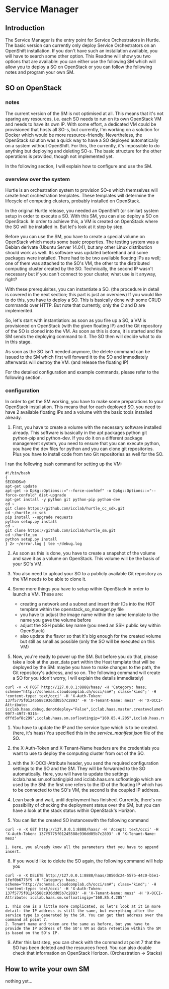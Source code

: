 # Service Manager

## Introduction

The Service Manager is the entry point for Service Orchestrators in Hurtle. The basic version can currently only deploy Service Orchestrators on an OpenShift installation. If you don't have such an installation available, you will have to search some other option. This Readme will show you two options that are available: you can either use the following SM which will allow you to deploy a SO on OpenStack or you can follow the following notes and program your own SM.

## SO on OpenStack

### notes

The current version of the SM is not optimised at all. This means that it's not sparing any resources, i.e. each SO needs to run on its own OpenStack VM and needs to have its own IP. With some effort, a dedicated VM could be provisioned that hosts all SO-s, but currently, I'm working on a solution for Docker which would be more resource-friendly. Nevertheless, the OpenStack solution was a quick way to have a SO deployed automatically on a system without OpenShift. For this, the currently, it's impossible to do anything but deploying and deleting SO-s. The basic structure for the other operations is provided, though not implemented yet.

In the following section, I will explain how to configure and use the SM.

### overview over the system

Hurtle is an orchestration system to provision SO-s which themselves will create heat orchestration templates. These templates will determine the lifecycle of computing clusters, probably installed on OpenStack.

In the original Hurtle release, you needed an OpenShift (or similar) system setup in order to execute a SO. With this SM, you can also deploy a SO on OpenStack. In order to achieve this, a VM is created on OpenStack where the SO will be installed in. But let's look at it step by step.

Before you can use the SM, you have to create a special volume on OpenStack which meets some basic properties. The testing system was a Debian derivate (Ubuntu Server 14.04), but any other Linux distribution should work as well. Its software was updated beforehand and some packages were installed. There had to be two available floating IPs as well; one of them was attached to the SO's VM, the other to the distributed computing cluster created by the SO. Technically, the second IP wasn't necessary but if you can't connect to your cluster, what use is it anyway, right?

With these prerequisites, you can instantiate a SO. (the procedure in detail is covered in the next section; this part is just an overview) If you would like to do this, you have to deploy a SO. This is basically done with some CRUD commands over HTTP. But note that currently, only the C and D are implemented.

So, let's start with instantiation: as soon as you fire up a SO, a VM is provisioned on OpenStack (with the given floating IP) and the Git repository of the SO is cloned into the VM. As soon as this is done, it is started and the SM sends the deploying command to it. The SO then will decide what to do in this stage.

As soon as the SO isn't needed anymore, the delete command can be issued to the SM which first will forward it to the SO and immediately afterwards will destroy the VM. (and release the floating IP)

For the detailed configuration and example commands, please refer to the following section.

### configuration

In order to get the SM working, you have to make some preparations to your OpenStack installation. This means that for each deployed SO, you need to have 2 available floating IPs and a volume with the basic tools installed already.

1. First, you have to create a volume with the necessary software installed already. This software is basically in the apt packages python git python-pip and python-dev. If you do it on a different package management system, you need to ensure that you can execute python, you have the dev files for python and you can clone git repositories. Plus you have to install code from two Git repositories as well for the SO.

I ran the following bash command for setting up the VM:

```
#!/bin/bash
{
SECONDS=0
apt-get update
apt-get -o Dpkg::Options::="--force-confdef" -o Dpkg::Options::="--force-confold" dist-upgrade
apt-get install -y python git python-pip python-dev
cd ~
git clone https://github.com/icclab/hurtle_cc_sdk.git
cd ~/hurtle_cc_sdk
pip install --upgrade requests
python setup.py install
cd ~
git clone https://github.com/icclab/hurtle_sm.git
cd ~/hurtle_sm
python setup.py install
} 2> ~/error.log | tee ~/debug.log
```
2. As soon as this is done, you have to create a snapshot of the volume and save it as a volume on OpenStack. This volume will be the basis of your SO's VM.

3. You also need to upload your SO to a publicly available Git repository as the VM needs to be able to clone it.

4. Some more things you have to setup within OpenStack in order to launch a VM. These are:
   * creating a network and a subnet and insert their IDs into the HOT template within the openstack_so_manager.py file
   * you have to adjust the image name within the same template to the name you gave the volume before
   * adjust the SSH public key name (you need an SSH public key within OpenStack)
   * also update the flavor so that it's big enough for the created volume but still as small as possible (only the SO will be executed on this VM)

5. Now, you're ready to power up the SM. But before you do that, please take a look at the user_data part within the Heat template that will be deployed by the SM: maybe you have to make changes to the path, the Git repository's address, and so on. The following command will create a SO for you (don't worry, I will explain the details immediately)

```
curl -v -X POST http://127.0.0.1:8888/haas/ -H 'Category: haas; scheme="http://schemas.cloudcomplab.ch/occi/sm#"; class="kind";' -H 'content-type: text/occi' -H 'X-Auth-Token: 137f5775f01245588c936dd05b7c2893' -H 'X-Tenant-Name: mesz' -H 'X-OCCI-Attribute: icclab.haas.debug.donotdeploy="False",icclab.haas.master.createvolumeforattachment="False",icclab.haas.sm.sofloatingipid="c03eb859-99f7-49f7-9316-dffd5af8c299",icclab.haas.sm.sofloatingip="160.85.4.205",icclab.haas.rootfolder="/root/testso/bundle/data",icclab.haas.master.sshkeyname="MNMBA2"'
```

   1. You have to update the IP and the service type which is to be created. (here, it's haas) You specified this in the *service_manifest.json* file of the SO.
   2. the X-Auth-Token and X-Tenant-Name headers are the credentials you want to use to deploy the computing cluster from out of the SO.
   3. with the X-OCCI-Attribute header, you send the required configuration settings to the SO and the SM. They will be forwarded to the SO automatically. Here, you will have to update the settings icclab.haas.sm.sofloatingipid and icclab.haas.sm.sofloatingip which are used by the SM: the first one refers to the ID of the floating IP which has to be connected to the SO's VM, the second is the coupled IP address.

6. Lean back and wait, until deployment has finished. Currently, there's no possibility of checking the deployment status over the SM, but you can have a look at the stack status within OpenStack's Horizon.

7. You can list the created SO instanceswith the following command

```
curl -v -X GET http://127.0.0.1:8888/haas/ -H 'Accept: text/occi' -H 'X-Auth-Token: 137f5775f01245588c936dd05b7c2893' -H 'X-Tenant-Name: mesz'
```

    1. Here, you already know all the parameters that you have to append insert.

8. If you would like to delete the SO again, the following command will help you

```
curl -v -X DELETE http://127.0.0.1:8888/haas/3850dc24-557b-44c0-b5e1-1fef0b6775f9 -H 'Category: haas; scheme="http://schemas.cloudcomplab.ch/occi/sm#"; class="kind";' -H 'content-type: text/occi' -H 'X-Auth-Token: 137f5775f01245588c936dd05b7c2893' -H 'X-Tenant-Name: mesz' -H 'X-OCCI-Attribute: icclab.haas.sm.sofloatingip="160.85.4.205"'
```

    1. This one is a little more complicated, so let's look at it in more detail: the IP address is still the same, but everything after the service type is generated by the SM. You can get that address over the command at point 7.
    2. Tenant name and token are the same as before, but you have to provide the IP address of the SO's VM as data retention within the SM is based on the SO's IP.

9. After this last step, you can check with the command at point 7 that the SO has been deleted and the resources freed. You can also double check that information on OpenStack Horizon. (Orchestration -> Stacks)

## How to write your own SM

nothing yet...

